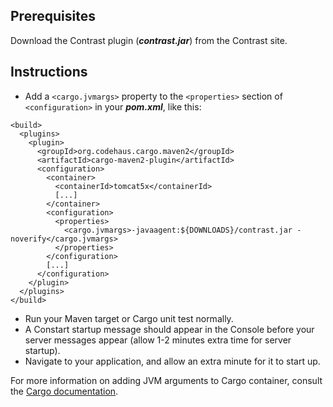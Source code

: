 <!--
title: "Running Contrast with the Codehaus Maven Cargo Plugin"
description: "This document will outline the process for installing Contrast on an application using the Cargo plugin by Codehaus."
tags: "java agent installation maven codehaus"
-->


## Prerequisites
Download the Contrast plugin (***contrast.jar***) from the Contrast site.

## Instructions
* Add a ```<cargo.jvmargs>``` property to the ```<properties>``` section of ```<configuration>``` in your ***pom.xml***, like this:

````
<build>
  <plugins>
    <plugin>
      <groupId>org.codehaus.cargo.maven2</groupId>
      <artifactId>cargo-maven2-plugin</artifactId>
      <configuration>
        <container>
          <containerId>tomcat5x</containerId>
          [...]
        </container>
        <configuration>
          <properties>
            <cargo.jvmargs>-javaagent:${DOWNLOADS}/contrast.jar -noverify</cargo.jvmargs>
          </properties>
        </configuration>
        [...]
      </configuration>
    </plugin>
  </plugins>
</build>
````
* Run your Maven target or Cargo unit test normally.
* A Constart startup message should appear in the Console before your server messages appear (allow 1-2 minutes extra time for server startup).
* Navigate to your application, and allow an extra minute for it to start up.

For more information on adding JVM arguments to Cargo container, consult the [Cargo documentation](https://codehaus-cargo.github.io/cargo/Configuration+properties.html).
